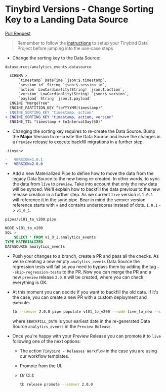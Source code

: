 # Tinybird Versions - Change Sorting Key to a Landing Data Source

[Pull Request](https://github.com/tinybirdco/use-case-examples/pull/203/files)

> Remember to follow the [instructions](../README.md) to setup your Tinybird Data Project before jumping into the use-case steps
- Change the sorting key to the Data Source:

`datasources/analytics_events.datasource`

```diff
  SCHEMA >
      `timestamp` DateTime `json:$.timestamp`,
      `session_id` String `json:$.session_id`,
      `action` LowCardinality(String) `json:$.action`,
      `version` LowCardinality(String) `json:$.version`,
      `payload` String `json:$.payload`
  ENGINE "MergeTree"
  ENGINE_PARTITION_KEY "toYYYYMM(timestamp)"
- ENGINE_SORTING_KEY "timestamp, action"
+ ENGINE_SORTING_KEY "timestamp, action, version"
  ENGINE_TTL "timestamp + toIntervalDay(60)"
```

- Changing the sorting key requires to re-create the Data Source. Bump the **Major** Version to re-create the Data Source and leave the changes in a `Preview` release to execute backfill migrations in a further step.

`.tinyenv`

```diff
-   VERSION=1.0.1
+   VERSION=2.0.0
```

- Add a new Materialized Pipe to define how to move the data from the legacy Data Source to the new being re-created. In other words, to sync the data from `live` to `preview`. Take into account that only the new data will be synced. We'll explain how to backfill the data previous to the new release creation in a further step. As we current `live` version is `1.0.1` will reference it in the sync pipe. Bear in mind the semver version reference starts with `v` and contains underscores instead of dots. `1.0.1` -> `v1_0_1`. 

`pipes/v101_to_v200.pipe`

```sql
NODE v101_to_v200
SQL >
    SELECT * FROM v1_0_1.analytics_events
TYPE MATERIALIZED
DATASOURCE analytics_events
```

- Push your changes to a branch, create a PR and pass all the checks. As we're creating a new empty `analytics_events` Data Source the regression tests will fail so you need to bypass them by adding the tag `--skip-regression-tests` to the PR. Now you can merge the PR and a new `preview` release `2.0.0` will be created, where you can check everything is OK.

- At this moment you can decide if you want to backfill the old data. If it's the case, you can create a new PR with a custom deployment and execute:

  ```bash
  tb --semver 2.0.0 pipe populate v101_to_v200 --node live_to_new --sql-condition "timestamp < $BACKFILL_DATE" --wait
  ```

  where `$BACKFILL_DATE` is your earliest date in the re-generated Data Source `analytics_events` in the `Preview Release`.

- Once you're happy with your Preview Release you can promote it to `live` following one of the next options:

    - The action `Tinybird - Releases Workflow` in the case you are using our workflow templates.
    - Promote from the UI.
    - Or CLI:

        ```sh
        tb release promote --semver 2.0.0
        ```